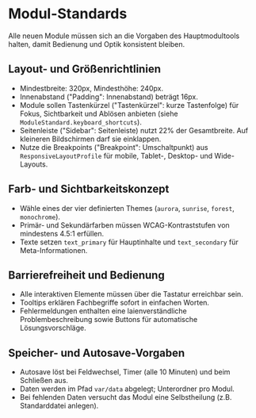 # Modul-Standards

Alle neuen Module müssen sich an die Vorgaben des Hauptmodultools halten, damit
Bedienung und Optik konsistent bleiben.

## Layout- und Größenrichtlinien
- Mindestbreite: 320px, Mindesthöhe: 240px.
- Innenabstand ("Padding": Innenabstand) beträgt 16px.
- Module sollen Tastenkürzel ("Tastenkürzel": kurze Tastenfolge) für Fokus, Sichtbarkeit
  und Ablösen anbieten (siehe `ModuleStandard.keyboard_shortcuts`).
- Seitenleiste ("Sidebar": Seitenleiste) nutzt 22% der Gesamtbreite. Auf kleineren
  Bildschirmen darf sie einklappen.
- Nutze die Breakpoints ("Breakpoint": Umschaltpunkt) aus `ResponsiveLayoutProfile`
  für mobile, Tablet-, Desktop- und Wide-Layouts.

## Farb- und Sichtbarkeitskonzept
- Wähle eines der vier definierten Themes (`aurora`, `sunrise`, `forest`, `monochrome`).
- Primär- und Sekundärfarben müssen WCAG-Kontraststufen von mindestens 4.5:1 erfüllen.
- Texte setzen `text_primary` für Hauptinhalte und `text_secondary` für Meta-Informationen.

## Barrierefreiheit und Bedienung
- Alle interaktiven Elemente müssen über die Tastatur erreichbar sein.
- Tooltips erklären Fachbegriffe sofort in einfachen Worten.
- Fehlermeldungen enthalten eine laienverständliche Problembeschreibung sowie Buttons für
  automatische Lösungsvorschläge.

## Speicher- und Autosave-Vorgaben
- Autosave löst bei Feldwechsel, Timer (alle 10 Minuten) und beim Schließen aus.
- Daten werden im Pfad `var/data` abgelegt; Unterordner pro Modul.
- Bei fehlenden Daten versucht das Modul eine Selbstheilung (z.B. Standarddatei anlegen).
